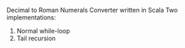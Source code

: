  Decimal to Roman Numerals Converter written in Scala 
 Two implementations: 
 1. Normal while-loop
 2. Tail recursion
